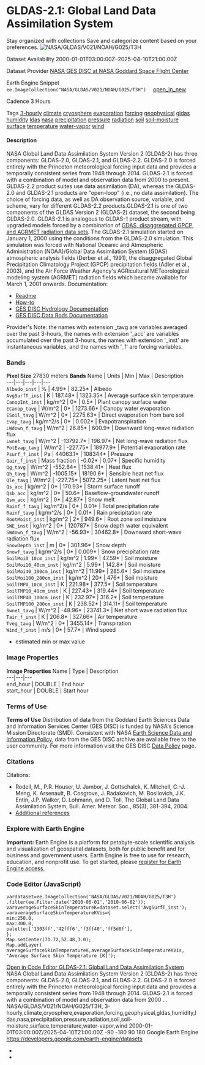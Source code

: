  
#  GLDAS-2.1: Global Land Data Assimilation System 
Stay organized with collections  Save and categorize content based on your preferences. 
![NASA/GLDAS/V021/NOAH/G025/T3H](https://developers.google.com/earth-engine/datasets/images/NASA/NASA_GLDAS_V021_NOAH_G025_T3H_sample.png) 

Dataset Availability
    2000-01-01T03:00:00Z–2025-04-10T21:00:00Z 

Dataset Provider
     [ NASA GES DISC at NASA Goddard Space Flight Center ](https://doi.org/10.5067/E7TYRXPJKWOQ) 

Earth Engine Snippet
     `    ee.ImageCollection("NASA/GLDAS/V021/NOAH/G025/T3H")   ` [ open_in_new ](https://code.earthengine.google.com/?scriptPath=Examples:Datasets/NASA/NASA_GLDAS_V021_NOAH_G025_T3H) 

Cadence
    3 Hours 

Tags
     [3-hourly](https://developers.google.com/earth-engine/datasets/tags/3-hourly) [climate](https://developers.google.com/earth-engine/datasets/tags/climate) [cryosphere](https://developers.google.com/earth-engine/datasets/tags/cryosphere) [evaporation](https://developers.google.com/earth-engine/datasets/tags/evaporation) [forcing](https://developers.google.com/earth-engine/datasets/tags/forcing) [geophysical](https://developers.google.com/earth-engine/datasets/tags/geophysical) [gldas](https://developers.google.com/earth-engine/datasets/tags/gldas) [humidity](https://developers.google.com/earth-engine/datasets/tags/humidity) [ldas](https://developers.google.com/earth-engine/datasets/tags/ldas) [nasa](https://developers.google.com/earth-engine/datasets/tags/nasa) [precipitation](https://developers.google.com/earth-engine/datasets/tags/precipitation) [pressure](https://developers.google.com/earth-engine/datasets/tags/pressure) [radiation](https://developers.google.com/earth-engine/datasets/tags/radiation) [soil](https://developers.google.com/earth-engine/datasets/tags/soil) [soil-moisture](https://developers.google.com/earth-engine/datasets/tags/soil-moisture) [surface](https://developers.google.com/earth-engine/datasets/tags/surface) [temperature](https://developers.google.com/earth-engine/datasets/tags/temperature) [water-vapor](https://developers.google.com/earth-engine/datasets/tags/water-vapor) [wind](https://developers.google.com/earth-engine/datasets/tags/wind)
#### Description
NASA Global Land Data Assimilation System Version 2 (GLDAS-2) has three components: GLDAS-2.0, GLDAS-2.1, and GLDAS-2.2. GLDAS-2.0 is forced entirely with the Princeton meteorological forcing input data and provides a temporally consistent series from 1948 through 2014. GLDAS-2.1 is forced with a combination of model and observation data from 2000 to present. GLDAS-2.2 product suites use data assimilation (DA), whereas the GLDAS-2.0 and GLDAS-2.1 products are "open-loop" (i.e., no data assimilation). The choice of forcing data, as well as DA observation source, variable, and scheme, vary for different GLDAS-2.2 products.GLDAS-2.1 is one of two components of the GLDAS Version 2 (GLDAS-2) dataset, the second being GLDAS-2.0. GLDAS-2.1 is analogous to GLDAS-1 product stream, with upgraded models forced by a combination of [GDAS, disaggregated GPCP, and AGRMET radiation data sets](https://ldas.gsfc.nasa.gov/gldas/GLDASforcing.php).
The GLDAS-2.1 simulation started on January 1, 2000 using the conditions from the GLDAS-2.0 simulation. This simulation was forced with National Oceanic and Atmospheric Administration (NOAA)/Global Data Assimilation System (GDAS) atmospheric analysis fields (Derber et al., 1991), the disaggregated Global Precipitation Climatology Project (GPCP) precipitation fields (Adler et al., 2003), and the Air Force Weather Agency's AGRicultural METeorological modeling system (AGRMET) radiation fields which became available for March 1, 2001 onwards.
Documentation:
  * [Readme](https://hydro1.gesdisc.eosdis.nasa.gov/data/GLDAS/GLDAS_NOAH025_3H.2.1/doc/README_GLDAS2.pdf)
  * [How-to](https://disc.gsfc.nasa.gov/information/howto?tags=hydrology)
  * [GES DISC Hydrology Documentation](https://disc.gsfc.nasa.gov/information/documents?title=Hydrology%20Documentation)
  * [GES DISC Data Rods Documentation](https://disc.gsfc.nasa.gov/information/tools?title=Hydrology%20Data%20Rods)


Provider's Note: the names with extension _tavg are variables averaged over the past 3-hours, the names with extension '_acc' are variables accumulated over the past 3-hours, the names with extension '_inst' are instantaneous variables, and the names with '_f' are forcing variables.
### Bands
**Pixel Size** 27830 meters 
**Bands**
Name | Units | Min | Max | Description  
---|---|---|---|---  
`Albedo_inst` | % |  4.99*  |  82.25*  | Albedo  
`AvgSurfT_inst` | K |  187.48*  |  1323.35*  | Average surface skin temperature  
`CanopInt_inst` | kg/m^2 |  0*  |  0.5*  | Plant canopy surface water  
`ECanop_tavg` | W/m^2 |  0*  |  1273.66*  | Canopy water evaporation  
`ESoil_tavg` | W/m^2 |  0*  |  2275.63*  | Direct evaporation from bare soil  
`Evap_tavg` | kg/m^2/s |  0*  |  0.002*  | Evapotranspiration  
`LWdown_f_tavg` | W/m^2 |  26.85*  |  600.9*  | Downward long-wave radiation flux  
`Lwnet_tavg` | W/m^2 |  -13792.7*  |  196.97*  | Net long-wave radiation flux  
`PotEvap_tavg` | W/m^2 |  -227.75*  |  18977.9*  | Potential evaporation rate  
`Psurf_f_inst` | Pa |  44063.1*  |  108344*  | Pressure  
`Qair_f_inst` | Mass fraction |  -0.02*  |  0.07*  | Specific humidity  
`Qg_tavg` | W/m^2 |  -552.64*  |  1538.41*  | Heat flux  
`Qh_tavg` | W/m^2 |  -1005.15*  |  18190.6*  | Sensible heat net flux  
`Qle_tavg` | W/m^2 |  -227.75*  |  5072.25*  | Latent heat net flux  
`Qs_acc` | kg/m^2 |  0*  |  170.93*  | Storm surface runoff  
`Qsb_acc` | kg/m^2 |  0*  |  50.6*  | Baseflow-groundwater runoff  
`Qsm_acc` | kg/m^2 |  0*  |  42.87*  | Snow melt  
`Rainf_f_tavg` | kg/m^2/s |  0*  |  0.01*  | Total precipitation rate  
`Rainf_tavg` | kg/m^2/s |  0*  |  0.01*  | Rain precipitation rate  
`RootMoist_inst` | kg/m^2 |  2*  |  949.6*  | Root zone soil moisture  
`SWE_inst` | kg/m^2 |  0*  |  120787*  | Snow depth water equivalent  
`SWdown_f_tavg` | W/m^2 |  -56.93*  |  30462.8*  | Downward short-wave radiation flux  
`SnowDepth_inst` | m |  0*  |  301.96*  | Snow depth  
`Snowf_tavg` | kg/m^2/s |  0*  |  0.009*  | Snow precipitation rate  
`SoilMoi0_10cm_inst` | kg/m^2 |  1.99*  |  47.59*  | Soil moisture  
`SoilMoi10_40cm_inst` | kg/m^2 |  5.99*  |  142.8*  | Soil moisture  
`SoilMoi40_100cm_inst` | kg/m^2 |  11.99*  |  285.6*  | Soil moisture  
`SoilMoi100_200cm_inst` | kg/m^2 |  20*  |  476*  | Soil moisture  
`SoilTMP0_10cm_inst` | K |  221.98*  |  377.5*  | Soil temperature  
`SoilTMP10_40cm_inst` | K |  227.43*  |  319.44*  | Soil temperature  
`SoilTMP40_100cm_inst` | K |  232.97*  |  316.2*  | Soil temperature  
`SoilTMP100_200cm_inst` | K |  238.52*  |  314.11*  | Soil temperature  
`Swnet_tavg` | W/m^2 |  -48.96*  |  23741.3*  | Net short wave radiation flux  
`Tair_f_inst` | K |  206.8*  |  327.66*  | Air temperature  
`Tveg_tavg` | W/m^2 |  0*  |  3455.14*  | Transpiration  
`Wind_f_inst` | m/s |  0*  |  57.7*  | Wind speed  
* estimated min or max value 
### Image Properties
**Image Properties**
Name | Type | Description  
---|---|---  
end_hour | DOUBLE | End hour  
start_hour | DOUBLE | Start hour  
### Terms of Use
**Terms of Use**
Distribution of data from the Goddard Earth Sciences Data and Information Services Center (GES DISC) is funded by NASA's Science Mission Directorate (SMD). Consistent with NASA [Earth Science Data and Information Policy](https://www.earthdata.nasa.gov/engage/open-data-services-and-software/data-and-information-policy/), data from the GES DISC archive are available free to the user community. For more information visit the GES DISC [Data Policy](https://disc.sci.gsfc.nasa.gov/citing) page.
### Citations
Citations:
  * Rodell, M., P.R. Houser, U. Jambor, J. Gottschalck, K. Mitchell, C.-J. Meng, K. Arsenault, B. Cosgrove, J. Radakovich, M. Bosilovich, J.K. Entin, J.P. Walker, D. Lohmann, and D. Toll, The Global Land Data Assimilation System, Bull. Amer. Meteor. Soc., 85(3), 381-394, 2004.
  * [Additional references](https://ldas.gsfc.nasa.gov/gldas/GLDASpublications.php)


### Explore with Earth Engine
**Important:** Earth Engine is a platform for petabyte-scale scientific analysis and visualization of geospatial datasets, both for public benefit and for business and government users. Earth Engine is free to use for research, education, and nonprofit use. To get started, please [register for Earth Engine access.](https://console.cloud.google.com/earth-engine)
### Code Editor (JavaScript)
```
vardataset=ee.ImageCollection('NASA/GLDAS/V021/NOAH/G025/T3H')
.filter(ee.Filter.date('2010-06-01','2010-06-02'));
varaverageSurfaceSkinTemperatureK=dataset.select('AvgSurfT_inst');
varaverageSurfaceSkinTemperatureKVis={
min:250.0,
max:300.0,
palette:['1303ff','42fff6','f3ff40','ff5d0f'],
};
Map.setCenter(71.72,52.48,3.0);
Map.addLayer(
averageSurfaceSkinTemperatureK,averageSurfaceSkinTemperatureKVis,
'Average Surface Skin Temperature [K]');
```
[ Open in Code Editor ](https://code.earthengine.google.com/?scriptPath=Examples:Datasets/NASA/NASA_GLDAS_V021_NOAH_G025_T3H)
[ GLDAS-2.1: Global Land Data Assimilation System ](https://developers.google.com/earth-engine/datasets/catalog/NASA_GLDAS_V021_NOAH_G025_T3H)
NASA Global Land Data Assimilation System Version 2 (GLDAS-2) has three components: GLDAS-2.0, GLDAS-2.1, and GLDAS-2.2. GLDAS-2.0 is forced entirely with the Princeton meteorological forcing input data and provides a temporally consistent series from 1948 through 2014. GLDAS-2.1 is forced with a combination of model and observation data from 2000 …
NASA/GLDAS/V021/NOAH/G025/T3H, 3-hourly,climate,cryosphere,evaporation,forcing,geophysical,gldas,humidity,ldas,nasa,precipitation,pressure,radiation,soil,soil-moisture,surface,temperature,water-vapor,wind 
2000-01-01T03:00:00Z/2025-04-10T21:00:00Z
-90 -180 90 180 
Google Earth Engine
https://developers.google.com/earth-engine/datasets
  * [ ](https://doi.org/https://doi.org/10.5067/E7TYRXPJKWOQ)
  * [ ](https://doi.org/https://developers.google.com/earth-engine/datasets/catalog/NASA_GLDAS_V021_NOAH_G025_T3H)


